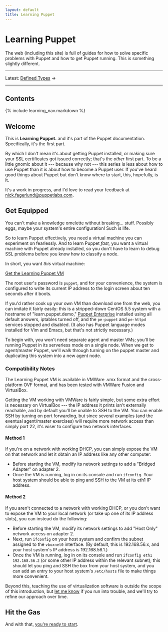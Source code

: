 ```yaml
---
layout: default
title: Learning Puppet
---
```


Learning Puppet
===============

The web (including this site) is full of guides for how to solve specific problems with Puppet and how to get Puppet running. This is something slightly different.

* * *

Latest: [Defined Types][definedtypes] &rarr;

* * *

[learningvm]: http://info.puppetlabs.com/download-learning-puppet-VM.html.html
<!-- Chapters: -->
[ral]: ./ral.html
[Manifests]: ./manifests.html
[Ordering]: ./ordering.html
[variables]: ./variables.html
[modules1]: ./modules1.html
[templates]: ./templates.html
[modules2]: ./modules2.html
[definedtypes]: ./definedtypes.html

Contents
--------

{% include learning_nav.markdown %}

Welcome
-------

This is **Learning Puppet.** and it's part of the Puppet documentation. Specifically, it's the first part.

By which I don't mean it's about getting Puppet installed, or making sure your SSL certificates got issued correctly; that's the _other_ first part. To be a little gnomic about it --- because why not --- this series is less about how to use Puppet than it is about how to become a Puppet user. If you've heard good things about Puppet but don't know where to start, this, hopefully, is it.

It's a work in progress, and I'd love to read your feedback at <nick.fagerlund@puppetlabs.com>.

Get Equipped
------------

You can't make a knowledge omelette without breaking... stuff. Possibly eggs, maybe your system's entire configuration! Such is life.

So to learn Puppet effectively, you need a virtual machine you can experiment on fearlessly. And to learn Puppet _fast,_ you want a virtual machine with Puppet already installed, so you don't have to learn to debug SSL problems before you know how to classify a node.

In short, you want _this_ virtual machine:

<a href="http://info.puppetlabs.com/download-learning-puppet-VM.html" class="btn">Get the Learning Puppet VM</a>

The root user's password is `puppet`, and for your convenience, the system is configured to write its current IP address to the login screen about ten seconds after it boots.

If you'd rather cook up your own VM than download one from the web, you can imitate it fairly easily: this is a stripped-down CentOS 5.5 system with a hostname of "learn.puppet.demo," [Puppet Enterprise](http://info.puppetlabs.com/puppet-enterprise) installed using all default answers, iptables turned off, and the `pe-puppet` and `pe-httpd` services stopped and disabled. (It also has Puppet language modes installed for Vim and Emacs, but that's not strictly necessary.)

To begin with, you won't need separate agent and master VMs; you'll be running Puppet in its serverless mode on a single node. When we get to agent/master Puppet, we'll walk through turning on the puppet master and duplicating this system into a new agent node.

### Compatibility Notes

The Learning Puppet VM is available in VMWare .vmx format and the cross-platform OVF format, and has been tested with VMWare Fusion and VirtualBox. 

Getting the VM working with VMWare is fairly simple, but some extra effort is necessary on VirtualBox --- the IP address it prints isn't externally reachable, and by default you'll be unable to SSH to the VM. You can enable SSH by turning on port forwarding, but since several examples (and the eventual agent/master exercises) will require more network access than simply port 22, it's wiser to configure two network interfaces.

#### Method 1

If you're on a network with working DHCP, you can simply expose the VM on that network and let it obtain an IP address like any other computer:

* Before starting the VM, modify its network settings to add a "Bridged Adapter" on adapter 2. 
* Once the VM is running, log in on its console and run `ifconfig`. Your host system should be able to ping and SSH to the VM at its eth1 IP address.

#### Method 2

If you aren't connected to a network with working DHCP, or you don't want to expose the VM to your local network (or take up one of its IP address slots), you can instead do the following:

* Before starting the VM, modify its network settings to add "Host Only" network access on adapter 2.
* Next, run `ifconfig` on your host system and confirm the subnet assigned to the `vboxnet0` interface. (By default, this is 192.168.56.x, and your host system's IP address is 192.168.56.1.) 
* Once the VM is running, log in on its console and run `ifconfig eth1 192.168.56.2` (or some other IP address within the relevant subnet); this should let you ping and SSH the box from your host system, and you can add an entry to your host system's `/etc/hosts` file to make things more convenient. 

Beyond this, teaching the use of virtualization software is outside the scope of this introduction, but [let me know](mailto:nick.fagerlund@puppetlabs.com) if you run into trouble, and we'll try to refine our approach over time.


Hit the Gas
-----------

And with that, [you're ready to start][ral].

